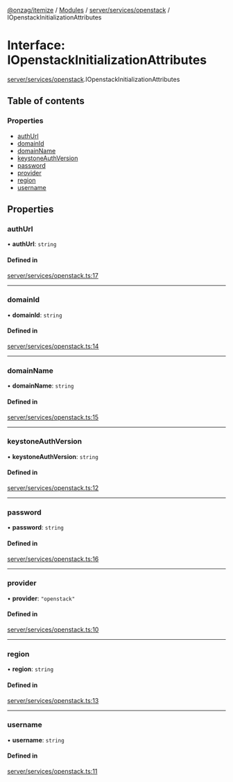 [@onzag/itemize](../README.md) / [Modules](../modules.md) / [server/services/openstack](../modules/server_services_openstack.md) / IOpenstackInitializationAttributes

# Interface: IOpenstackInitializationAttributes

[server/services/openstack](../modules/server_services_openstack.md).IOpenstackInitializationAttributes

## Table of contents

### Properties

- [authUrl](server_services_openstack.IOpenstackInitializationAttributes.md#authurl)
- [domainId](server_services_openstack.IOpenstackInitializationAttributes.md#domainid)
- [domainName](server_services_openstack.IOpenstackInitializationAttributes.md#domainname)
- [keystoneAuthVersion](server_services_openstack.IOpenstackInitializationAttributes.md#keystoneauthversion)
- [password](server_services_openstack.IOpenstackInitializationAttributes.md#password)
- [provider](server_services_openstack.IOpenstackInitializationAttributes.md#provider)
- [region](server_services_openstack.IOpenstackInitializationAttributes.md#region)
- [username](server_services_openstack.IOpenstackInitializationAttributes.md#username)

## Properties

### authUrl

• **authUrl**: `string`

#### Defined in

[server/services/openstack.ts:17](https://github.com/onzag/itemize/blob/f2f29986/server/services/openstack.ts#L17)

___

### domainId

• **domainId**: `string`

#### Defined in

[server/services/openstack.ts:14](https://github.com/onzag/itemize/blob/f2f29986/server/services/openstack.ts#L14)

___

### domainName

• **domainName**: `string`

#### Defined in

[server/services/openstack.ts:15](https://github.com/onzag/itemize/blob/f2f29986/server/services/openstack.ts#L15)

___

### keystoneAuthVersion

• **keystoneAuthVersion**: `string`

#### Defined in

[server/services/openstack.ts:12](https://github.com/onzag/itemize/blob/f2f29986/server/services/openstack.ts#L12)

___

### password

• **password**: `string`

#### Defined in

[server/services/openstack.ts:16](https://github.com/onzag/itemize/blob/f2f29986/server/services/openstack.ts#L16)

___

### provider

• **provider**: ``"openstack"``

#### Defined in

[server/services/openstack.ts:10](https://github.com/onzag/itemize/blob/f2f29986/server/services/openstack.ts#L10)

___

### region

• **region**: `string`

#### Defined in

[server/services/openstack.ts:13](https://github.com/onzag/itemize/blob/f2f29986/server/services/openstack.ts#L13)

___

### username

• **username**: `string`

#### Defined in

[server/services/openstack.ts:11](https://github.com/onzag/itemize/blob/f2f29986/server/services/openstack.ts#L11)
